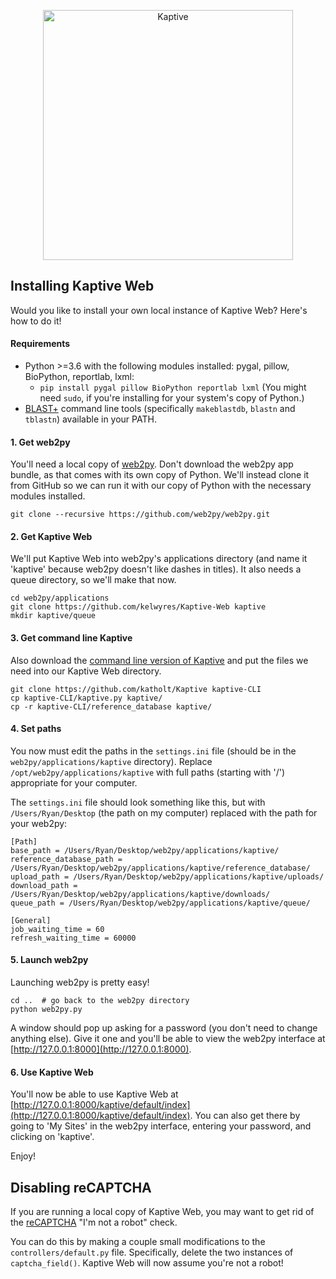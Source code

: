 <p align="center"><img src="extras/kaptive_logo.png" alt="Kaptive" width="400"></p>

## Installing Kaptive Web

Would you like to install your own local instance of Kaptive Web? Here's how to do it!


#### Requirements

* Python >=3.6 with the following modules installed: pygal, pillow, BioPython, reportlab, lxml:
  * `pip install pygal pillow BioPython reportlab lxml` (You might need `sudo`, if you're installing for your system's copy of Python.)
* [BLAST+](http://www.ncbi.nlm.nih.gov/books/NBK279690/) command line tools (specifically `makeblastdb`, `blastn` and `tblastn`) available in your PATH.



#### 1. Get web2py

You'll need a local copy of [web2py](http://www.web2py.com/). Don't download the web2py app bundle, as that comes with its own copy of Python. We'll instead clone it from GitHub so we can run it with our copy of Python with the necessary modules installed.

```
git clone --recursive https://github.com/web2py/web2py.git
```



#### 2. Get Kaptive Web

We'll put Kaptive Web into web2py's applications directory (and name it 'kaptive' because web2py doesn't like dashes in titles). It also needs a queue directory, so we'll make that now.

```
cd web2py/applications
git clone https://github.com/kelwyres/Kaptive-Web kaptive
mkdir kaptive/queue
```



#### 3. Get command line Kaptive

Also download the [command line version of Kaptive](https://github.com/katholt/Kaptive) and put the files we need into our Kaptive Web directory.

```
git clone https://github.com/katholt/Kaptive kaptive-CLI
cp kaptive-CLI/kaptive.py kaptive/
cp -r kaptive-CLI/reference_database kaptive/
```



#### 4. Set paths

You now must edit the paths in the `settings.ini` file (should be in the `web2py/applications/kaptive` directory). Replace `/opt/web2py/applications/kaptive` with full paths (starting with '/') appropriate for your computer.

The `settings.ini` file should look something like this, but with `/Users/Ryan/Desktop` (the path on my computer) replaced with the path for your web2py:

```
[Path]
base_path = /Users/Ryan/Desktop/web2py/applications/kaptive/
reference_database_path = /Users/Ryan/Desktop/web2py/applications/kaptive/reference_database/
upload_path = /Users/Ryan/Desktop/web2py/applications/kaptive/uploads/
download_path = /Users/Ryan/Desktop/web2py/applications/kaptive/downloads/
queue_path = /Users/Ryan/Desktop/web2py/applications/kaptive/queue/

[General]
job_waiting_time = 60
refresh_waiting_time = 60000
```




#### 5. Launch web2py

Launching web2py is pretty easy!

```
cd ..  # go back to the web2py directory
python web2py.py
```

A window should pop up asking for a password (you don't need to change anything else). Give it one and you'll be able to view the web2py interface at [http://127.0.0.1:8000](http://127.0.0.1:8000).




#### 6. Use Kaptive Web

You'll now be able to use Kaptive Web at [http://127.0.0.1:8000/kaptive/default/index](http://127.0.0.1:8000/kaptive/default/index). You can also get there by going to 'My Sites' in the web2py interface, entering your password, and clicking on 'kaptive'.

Enjoy!





## Disabling reCAPTCHA

If you are running a local copy of Kaptive Web, you may want to get rid of the [reCAPTCHA](https://www.google.com/recaptcha/) "I'm not a robot" check.

You can do this by making a couple small modifications to the `controllers/default.py` file. Specifically, delete the two instances of `captcha_field()`. Kaptive Web will now assume you're not a robot!
